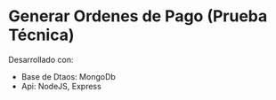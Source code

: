 # Generar Ordenes de Pago (Prueba Técnica)

Desarrollado con: 
- Base de Dtaos: MongoDb
- Api: NodeJS, Express
